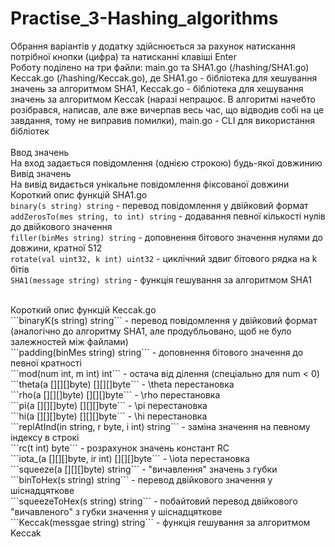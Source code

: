 # Practise_3-Hashing_algorithms
Обрання варіантів у додатку здійснюється за рахунок натискання потрібної кнопки (цифра) та натисканні клавіші Enter</br>
Роботу поділено на три файли: main.go та SHA1.go (/hashing/SHA1.go) Keccak.go (/hashing/Keccak.go), де SHA1.go - бібліотека для хешування значень за алгоритмом SHA1,  Keccak.go - бібліотека для хешування значень за алгоритмом Keccak (наразі непрацює. В алгоритмі начебто розібрався, написав, але вже вичерпав весь час, що відводив собі на це завдання, тому не виправив помилки), main.go - CLI для використання бібліотек<br/>
<br/>
Ввод значень<br/>
На вход задається повідомлення (однією строкою) будь-якої довжинию
<br/>
Вивід значень<br/>
На вивід видається унікальне повідомлення фіксованої довжини
<br/>
Короткий опис функцій SHA1.go<br/>
```binary(s string) string``` - перевод повідомлення у двійковий формат<br/>
```addZerosTo(mes string, to int) string``` - додавання певної кількості нулів до двійкового значення<br/>
```filler(binMes string) string``` - доповнення бітового значення нулями до довжини, кратної 512<br/>
```rotate(val uint32, k int) uint32``` - циклічний здвиг бітового рядка на k бітів<br/>
```SHA1(message string) string``` - функція гешування за алгоритмом SHA1<br/>

<br/>
Короткий опис функцій Keccak.go<br/>
```binaryK(s string) string``` - перевод повідомлення у двійковий формат (аналогічно до алгоритму SHA1, але продубльовано, щоб не було залежностей між файлами)<br/>
```padding(binMes string) string``` - доповнення бітового значення до певної кратності<br/>
```mod(num int, m int) int``` - остача від ділення (спеціально для num < 0)<br/>
```theta(a [][][]byte) [][][]byte``` - \theta перестановка<br/>
```rho(a [][][]byte) [][][]byte``` - \rho перестановка<br/>
```pi(a [][][]byte) [][][]byte``` - \pi перестановка<br/>
```hi(a [][][]byte) [][][]byte``` - \hi перестановка<br/>
```replAtInd(in string, r byte, i int) string``` - заміна значення на певному індексу в строкі<br/>
```rc(t int) byte``` - розрахунок значень констант RC<br/>
```iota_(a [][][]byte, ir int) [][][]byte``` - \iota перестановка<br/>
```squeeze(a [][][]byte) string``` - "вичавлення" значень з губки<br/>
```binToHex(s string) string``` - перевод двійкового значення у шіснадцяткове<br/>
```squeezeToHex(s string) string``` - побайтовий перевод двійкового "вичавленого" з губки значення у шіснадцяткове<br/>
```Keccak(messgae string) string``` - функція гешування за алгоритмом Keccak<br/>
<br/>
